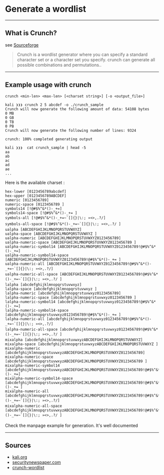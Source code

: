 # Generate a wordlist

----
## What is Crunch?
see [Sourceforge](https://sourceforge.net/projects/crunch-wordlist/)

> Crunch is a wordlist generator where you can specify a standard character set or a character set you specify. crunch can generate all possible combinations and permutations..

----
## Example usage with crunch


    crunch <min-len> <max-len> [<charset string>] [-o <output_file>]

    kali ❯❯❯ crunch 2 5 abcdef -o ./crunch_sample
    Crunch will now generate the following amount of data: 54108 bytes
    0 MB
    0 GB
    0 TB
    0 PB
    Crunch will now generate the following number of lines: 9324

    crunch: 100% completed generating output

    kali ❯❯❯  cat crunch_sample | head -5
    aa
    ab
    ac
    ad
    ae
    ...

Here is the available charset :

    hex-lower [0123456789abcdef]
    hex-upper [0123456789ABCDEF]
    numeric [0123456789]
    numeric-space [0123456789 ]
    symbols14 [!@#$%^&*()-_+=]
    symbols14-space [!@#$%^&*()-_+= ]
    symbols-all [!@#$%^&*()-_+=~`[]{}|\:; »<>,.?/]
    symbols-all-space [!@#$%^&*()-_+=~`[]{}|\:; »<>,.?/ ]
    ualpha [ABCDEFGHIJKLMNOPQRSTUVWXYZ]
    ualpha-space [ABCDEFGHIJKLMNOPQRSTUVWXYZ ]
    ualpha-numeric [ABCDEFGHIJKLMNOPQRSTUVWXYZ0123456789]
    ualpha-numeric-space [ABCDEFGHIJKLMNOPQRSTUVWXYZ0123456789 ]
    ualpha-numeric-symbol14 [ABCDEFGHIJKLMNOPQRSTUVWXYZ0123456789!@#$%^&*()-_+=]
    ualpha-numeric-symbol14-space [ABCDEFGHIJKLMNOPQRSTUVWXYZ0123456789!@#$%^&*()-_+= ]
    ualpha-numeric-all [ABCDEFGHIJKLMNOPQRSTUVWXYZ0123456789!@#$%^&*()-_+=~`[]{}|\:; »<>,.?/]
    ualpha-numeric-all-space [ABCDEFGHIJKLMNOPQRSTUVWXYZ0123456789!@#$%^&*()-_+=~`[]{}|\:; »<>,.?/ ]
    lalpha [abcdefghijklmnopqrstuvwxyz]
    lalpha-space [abcdefghijklmnopqrstuvwxyz ]
    lalpha-numeric [abcdefghijklmnopqrstuvwxyz0123456789]
    lalpha-numeric-space [abcdefghijklmnopqrstuvwxyz0123456789 ]
    lalpha-numeric-symbol14 [abcdefghijklmnopqrstuvwxyz0123456789!@#$%^&*()-_+=]
    lalpha-numeric-symbol14-space [abcdefghijklmnopqrstuvwxyz0123456789!@#$%^&*()-_+= ]
    lalpha-numeric-all [abcdefghijklmnopqrstuvwxyz0123456789!@#$%^&*()-_+=~`[]{}|\:; »<>,.?/]
    lalpha-numeric-all-space [abcdefghijklmnopqrstuvwxyz0123456789!@#$%^&*()-_+=~`[]{}|\:; »<>,.?/ ]
    mixalpha [abcdefghijklmnopqrstuvwxyzABCDEFGHIJKLMNOPQRSTUVWXYZ]
    mixalpha-space [abcdefghijklmnopqrstuvwxyzABCDEFGHIJKLMNOPQRSTUVWXYZ ]
    mixalpha-numeric [abcdefghijklmnopqrstuvwxyzABCDEFGHIJKLMNOPQRSTUVWXYZ0123456789]
    mixalpha-numeric-space [abcdefghijklmnopqrstuvwxyzABCDEFGHIJKLMNOPQRSTUVWXYZ0123456789 ]
    mixalpha-numeric-symbol14 [abcdefghijklmnopqrstuvwxyzABCDEFGHIJKLMNOPQRSTUVWXYZ0123456789!@#$%^&*()-_+=]
    mixalpha-numeric-symbol14-space [abcdefghijklmnopqrstuvwxyzABCDEFGHIJKLMNOPQRSTUVWXYZ0123456789!@#$%^&*()-_+= ]
    mixalpha-numeric-all [abcdefghijklmnopqrstuvwxyzABCDEFGHIJKLMNOPQRSTUVWXYZ0123456789!@#$%^&*()-_+=~`[]{}|\:; »<>,.?/]
    mixalpha-numeric-all-space [abcdefghijklmnopqrstuvwxyzABCDEFGHIJKLMNOPQRSTUVWXYZ0123456789!@#$%^&*()-_+=~`[]{}|\:; »<>,.?/ ]

Check the manpage example for generation. It's well documented

----
## Sources
* [kali.org](https://www.kali-linux.fr/hacking/generer-un-dico)
* [securitynewspaper.com](https://www.securitynewspaper.com/2018/11/28/create-your-own-wordlist-with-crunch)
* [crunch-wordlist](https://sourceforge.net/projects/crunch-wordlist/)
